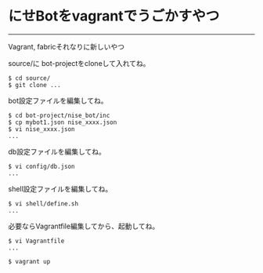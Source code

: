 にせBotをvagrantでうごかすやつ
===
---

Vagrant, fabricそれなりに新しいやつ

source/に bot-projectをcloneして入れてね。

```
$ cd source/
$ git clone ...
```

bot設定ファイルを編集してね。

```
$ cd bot-project/nise_bot/inc
$ cp mybot1.json nise_xxxx.json
$ vi nise_xxxx.json
...
```

db設定ファイルを編集してね。

```
$ vi config/db.json
...
```

shell設定ファイルを編集してね。

```
$ vi shell/define.sh
...
```

必要ならVagrantfile編集してから、起動してね。

```
$ vi Vagrantfile
...

$ vagrant up
```

